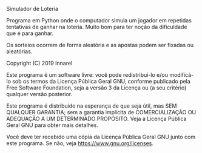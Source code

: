 Simulador de Loteria

Programa em Python onde o computador simula um jogador em repetidas tentativas de ganhar na loteria.
Muito bom para ter noção da dificuldade que é para ganhar.

Os sorteios ocorrem de forma aleatória e as apostas podem ser fixadas ou aleatórias.

Copyright (C) 2019 Innarel

Este programa é um software livre: você pode redistribuí-lo e/ou
modificá-lo sob os termos da Licença Pública Geral GNU, conforme
publicado pela Free Software Foundation, seja a versão 3 da Licença
ou (a seu critério) qualquer versão posterior.

Este programa é distribuído na esperança de que seja útil,
mas SEM QUALQUER GARANTIA; sem a garantia implícita de
COMERCIALIZAÇÃO OU ADEQUAÇÃO A UM DETERMINADO PROPÓSITO. Veja a
Licença Pública Geral GNU para obter mais detalhes.

Você deve ter recebido uma cópia da Licença Pública Geral GNU
junto com este programa. Se não, veja https://www.gnu.org/licenses.
